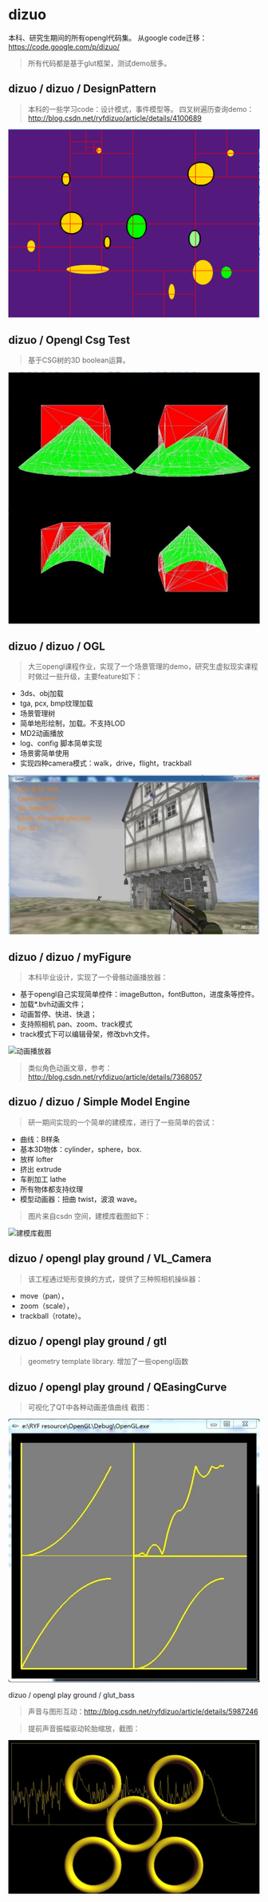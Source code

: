 dizuo
=====
本科、研究生期间的所有opengl代码集。
从google code迁移：https://code.google.com/p/dizuo/
> 所有代码都是基于glut框架，测试demo居多。

dizuo / dizuo / DesignPattern
---
> 本科的一些学习code：设计模式，事件模型等。
> 四叉树遍历查询demo：http://blog.csdn.net/ryfdizuo/article/details/4100689

![四叉树查询](/quad_tree.jpg)

dizuo / Opengl Csg Test
---
>   基于CSG树的3D boolean运算。

![csg](/csg.gif)

dizuo / dizuo / OGL
---
>   大三opengl课程作业，实现了一个场景管理的demo，研究生虚拟现实课程时做过一些升级，主要feature如下：
* 3ds、obj加载
* tga, pcx, bmp纹理加载
* 场景管理树
* 简单地形绘制，加载。不支持LOD
* MD2动画播放
* log、config 脚本简单实现
* 场景雾简单使用
* 实现四种camera模式：walk，drive，flight，trackball

![csg](/ogl.jpeg)

dizuo / dizuo / myFigure
---
>   本科毕业设计，实现了一个骨骼动画播放器：
*   基于opengl自己实现简单控件：imageButton，fontButton，进度条等控件。
*   加载*.bvh动画文件；
*   动画暂停、快进、快退；
*   支持照相机 pan、zoom、track模式
*   track模式下可以编辑骨架，修改bvh文件。

![动画播放器](/bvh_player.jpeg)

> 类似角色动画文章，参考：http://blog.csdn.net/ryfdizuo/article/details/7368057   

dizuo / dizuo / Simple Model Engine
---
> 研一期间实现的一个简单的建模库，进行了一些简单的尝试：
* 曲线：B样条
* 基本3D物体：cylinder，sphere，box. 
* 放样 lofter
* 挤出 extrude
* 车削加工 lathe
* 所有物体都支持纹理
* 模型动画器：扭曲 twist，波浪 wave。

> 图片来自csdn 空间，建模库截图如下：
<img src="http://img.my.csdn.net/uploads/201402/22/1393032590_2456.jpg" alt="建模库截图" width="50%" />

dizuo / opengl play ground / VL_Camera
---
>   该工程通过矩形变换的方式，提供了三种照相机操纵器：
*   move（pan），
*   zoom（scale），
*   trackball（rotate）。

dizuo / opengl play ground / gtl
---
>   geometry template library. 增加了一些opengl函数
    
dizuo / opengl play ground / QEasingCurve 
--- 
>   可视化了QT中各种动画差值曲线
>   截图：

![qeasingcurve](/ease_curve.gif)

dizuo / opengl play ground / glut_bass
>   声音与图形互动：http://blog.csdn.net/ryfdizuo/article/details/5987246

>   提前声音振幅驱动轮胎缩放，截图：

![声音可视化](/bass.gif)
